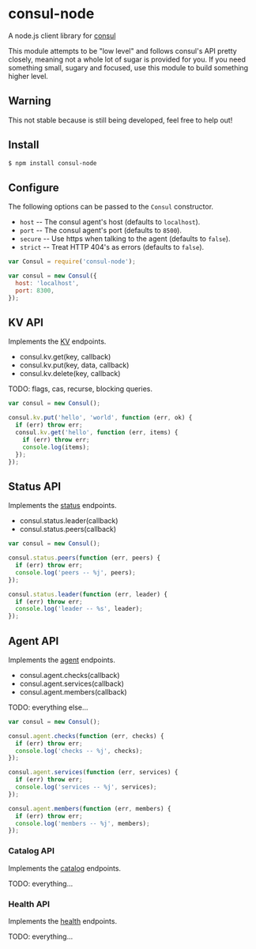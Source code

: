 
# consul-node

A node.js client library for [consul](http://www.consul.io/)

This module attempts to be "low level" and follows consul's API pretty closely, meaning not a whole lot of sugar is provided for you. If you need something small, sugary and focused, use this module to build something higher level.

## Warning

This not stable because is still being developed, feel free to help out!

## Install

```sh
$ npm install consul-node
```

## Configure

The following options can be passed to the `Consul` constructor.

  - `host` -- The consul agent's host (defaults to `localhost`).
  - `port` -- The consul agent's port (defaults to `8500`).
  - `secure` -- Use https when talking to the agent (defaults to `false`).
  - `strict` -- Treat HTTP 404's as errors (defaults to `false`).

```js
var Consul = require('consul-node');

var consul = new Consul({
  host: 'localhost',
  port: 8300,
});
```

## KV API

Implements the [KV](http://www.consul.io/docs/agent/http.html#toc_2) endpoints.

  - consul.kv.get(key, callback)
  - consul.kv.put(key, data, callback)
  - consul.kv.delete(key, callback)

TODO: flags, cas, recurse, blocking queries.

```js
var consul = new Consul();

consul.kv.put('hello', 'world', function (err, ok) {
  if (err) throw err;
  consul.kv.get('hello', function (err, items) {
    if (err) throw err;
    console.log(items);
  });
});
```

## Status API

Implements the [status](http://www.consul.io/docs/agent/http.html#toc_29) endpoints.

  - consul.status.leader(callback)
  - consul.status.peers(callback)

```js
var consul = new Consul();

consul.status.peers(function (err, peers) {
  if (err) throw err;
  console.log('peers -- %j', peers);
});

consul.status.leader(function (err, leader) {
  if (err) throw err;
  console.log('leader -- %s', leader);
});
```

## Agent API

Implements the [agent](http://www.consul.io/docs/agent/http.html#toc_3) endpoints.

  - consul.agent.checks(callback)
  - consul.agent.services(callback)
  - consul.agent.members(callback)

TODO: everything else...

```js
var consul = new Consul();

consul.agent.checks(function (err, checks) {
  if (err) throw err;
  console.log('checks -- %j', checks);
});

consul.agent.services(function (err, services) {
  if (err) throw err;
  console.log('services -- %j', services);
});

consul.agent.members(function (err, members) {
  if (err) throw err;
  console.log('members -- %j', members);
});
```

### Catalog API

Implements the [catalog](http://www.consul.io/docs/agent/http.html#toc_16) endpoints.

TODO: everything...

### Health API

Implements the [health](http://www.consul.io/docs/agent/http.html#toc_24) endpoints.

TODO: everything...

